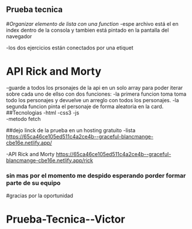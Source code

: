 ## Prueba tecnica 
#_Organizar elemento de lista con una function_
-espe archivo está el en index dentro de la consola y tambien está pintado en la pantalla del navegador

-los dos ejercicios están conectados por una etiquet 

# API Rick and Morty
-guarde a todos los prsonajes de la api en un solo array para poder iterar sobre cada uno de ellso con dos funciones:
-la primera funcion toma toma todo los personajes y devuelve un arreglo con todos los personajes.
-la segunda funcion pinta el personaje de forma aleatoria en la card.
##Tecnologias
-html
-css3
-js  
-metodo fetch

##dejo linck de la prueba en un hosting gratuito
-lista
https://65ca46ce105ed511c4a2ce4b--graceful-blancmange-cbe16e.netlify.app/

-API Rick and Morty
https://65ca46ce105ed511c4a2ce4b--graceful-blancmange-cbe16e.netlify.app/rick



### sin mas por el momento me despido esperando porder formar parte de su equipo
#gracias por la oportunidad
# Prueba-Tecnica--Victor

